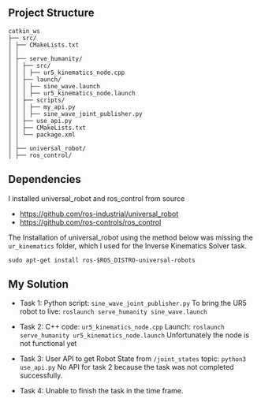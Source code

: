 ## Project Structure

```
catkin_ws
├── src/
│ ├── CMakeLists.txt
│ │
│ ├── serve_humanity/
│ │ ├── src/
│ │ │ ├── ur5_kinematics_node.cpp
│ │ ├── launch/
│ │ │ ├── sine_wave.launch
│ │ │ ├── ur5_kinematics_node.launch
│ │ ├── scripts/
│ │ │ ├── my_api.py
│ │ │ ├── sine_wave_joint_publisher.py
│ │ ├── use_api.py
│ │ ├── CMakeLists.txt
│ │ └── package.xml
│ │
│ ├── universal_robot/
│ ├── ros_control/
```

##  Dependencies
I installed universal_robot and ros_control from source
	
- https://github.com/ros-industrial/universal_robot
- https://github.com/ros-controls/ros_control

The Installation of universal_robot using the method below was missing the `ur_kinematics` folder, which I used for the Inverse Kinematics Solver task.

`sudo apt-get install ros-$ROS_DISTRO-universal-robots` 

## My Solution

- Task 1:
  Python script: `sine_wave_joint_publisher.py`
  To bring the UR5 robot to live:  `roslaunch serve_humanity sine_wave.launch`
  
- Task 2:
  C++ code: `ur5_kinematics_node.cpp`
  Launch: `roslaunch serve_humanity ur5_kinematics_node.launch`
  Unfortunately the node is not functional yet

- Task 3:
  User API to get Robot State from `/joint_states` topic: `python3 use_api.py` 
  No API for task 2 because the task was not completed successfully.

- Task 4:
  Unable to finish the task in the time frame. 

